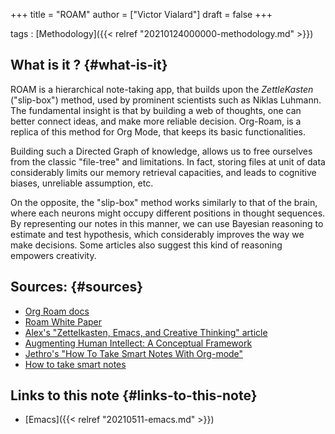 +++
title = "ROAM"
author = ["Victor Vialard"]
draft = false
+++

tags
: [Methodology]({{< relref "20210124000000-methodology.md" >}})


## What is it ? {#what-is-it}

ROAM is a hierarchical note-taking app, that builds upon the _ZettleKasten_ ("slip-box") method, used by prominent scientists such as Niklas Luhmann. The fundamental insight is that by building a web of thoughts, one can better connect ideas, and make more reliable decision. Org-Roam, is a replica of this method for Org Mode, that keeps its basic functionalities.

Building such a Directed Graph of knowledge, allows us to free ourselves from the classic "file-tree" and limitations. In fact, storing files at unit of data considerably limits our memory retrieval capacities, and leads to cognitive biases, unreliable assumption, etc.

On the opposite, the "slip-box" method works similarly to that of the brain, where each neurons might occupy different positions in thought sequences. By representing our notes in this manner, we can use Bayesian reasoning to estimate and test hypothesis, which considerably improves the way we make decisions. Some articles also suggest this kind of reasoning empowers creativity.


## Sources: {#sources}

-   [Org Roam docs](https://www.orgroam.com/manual.html)
-   [Roam White Paper](https://roamresearch.com/#/app/help/page/Vu1MmjinS)
-   [Alex's "Zettelkasten, Emacs, and Creative Thinking" article](https://www.alexkehayias.com/essays/zettelkasten-setup/)
-   [Augmenting Human Intellect: A Conceptual Framework ](https://www.dougengelbart.org/content/view/138)
-   [Jethro's "How To Take Smart Notes With Org-mode"](https://blog.jethro.dev/posts/how_to_take_smart_notes_org/)
-   [How to take smart notes](https://takesmartnotes.com)


## Links to this note {#links-to-this-note}

-   [Emacs]({{< relref "20210511-emacs.md" >}})

